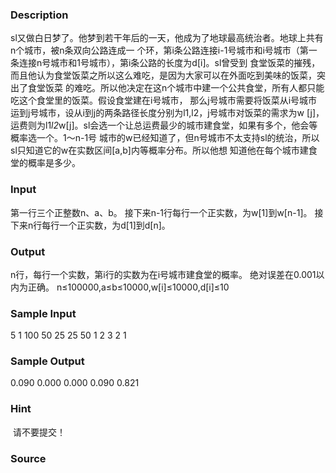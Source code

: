 
### Description
sl又做白日梦了。他梦到若干年后的一天，他成为了地球最高统治者。地球上共有n个城市，被n条双向公路连成一
个环，第i条公路连接i-1号城市和i号城市（第一条连接n号城市和1号城市），第i条公路的长度为d[i]。sl曾受到
食堂饭菜的摧残，而且他认为食堂饭菜之所以这么难吃，是因为大家可以在外面吃到美味的饭菜，突出了食堂饭菜
的难吃。所以他决定在这n个城市中建一个公共食堂，所有人都只能吃这个食堂里的饭菜。假设食堂建在i号城市，
那么j号城市需要将饭菜从i号城市运到j号城市，设从i到j的两条路径长度分别为l1,l2，j号城市对饭菜的需求为w
[j]，运费则为l1*l2*w[j]。sl会选一个让总运费最少的城市建食堂，如果有多个，他会等概率选一个。1～n-1号
城市的w已经知道了，但n号城市不太支持sl的统治，所以sl只知道它的w在实数区间[a,b]内等概率分布。所以他想
知道他在每个城市建食堂的概率是多少。


### Input
第一行三个正整数n、a、b。
接下来n-1行每行一个正实数，为w[1]到w[n-1]。
接下来n行每行一个正实数，为d[1]到d[n]。


### Output
n行，每行一个实数，第i行的实数为在i号城市建食堂的概率。
绝对误差在0.001以内为正确。
n≤100000,a≤b≤10000,w[i]≤10000,d[i]≤10


### Sample Input
5 1 100
50
25
25
50
1
2
3
2
1
### Sample Output
0.090
0.000
0.000
0.090
0.821
### Hint
 请不要提交！
### Source
